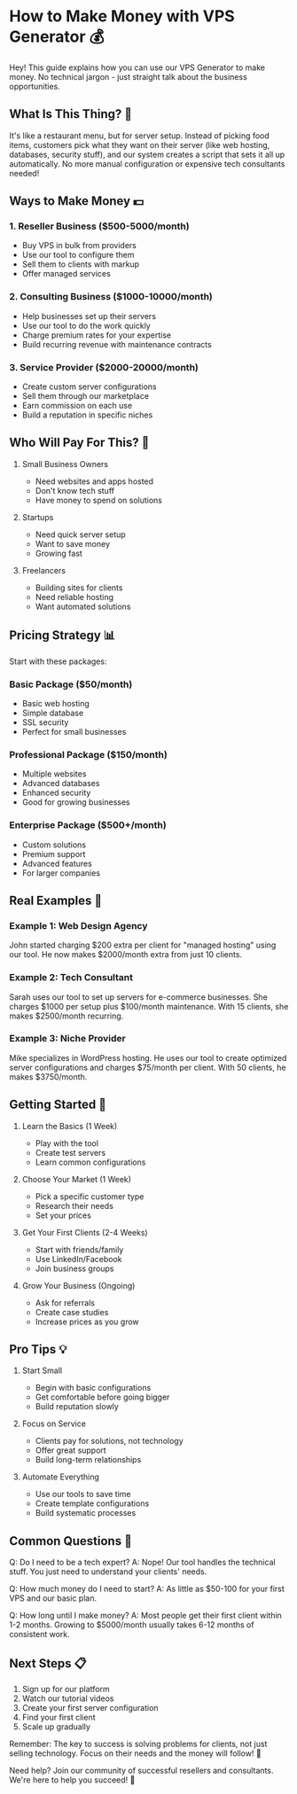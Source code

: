 # How to Make Money with VPS Generator 💰

Hey! This guide explains how you can use our VPS Generator to make money. No technical jargon - just straight talk about the business opportunities.

## What Is This Thing? 🤔

It's like a restaurant menu, but for server setup. Instead of picking food items, customers pick what they want on their server (like web hosting, databases, security stuff), and our system creates a script that sets it all up automatically. No more manual configuration or expensive tech consultants needed!

## Ways to Make Money 💵

### 1. Reseller Business ($500-5000/month)
- Buy VPS in bulk from providers
- Use our tool to configure them
- Sell them to clients with markup
- Offer managed services

### 2. Consulting Business ($1000-10000/month)
- Help businesses set up their servers
- Use our tool to do the work quickly
- Charge premium rates for your expertise
- Build recurring revenue with maintenance contracts

### 3. Service Provider ($2000-20000/month)
- Create custom server configurations
- Sell them through our marketplace
- Earn commission on each use
- Build a reputation in specific niches

## Who Will Pay For This? 👥

1. Small Business Owners
   - Need websites and apps hosted
   - Don't know tech stuff
   - Have money to spend on solutions

2. Startups
   - Need quick server setup
   - Want to save money
   - Growing fast

3. Freelancers
   - Building sites for clients
   - Need reliable hosting
   - Want automated solutions

## Pricing Strategy 📊

Start with these packages:

### Basic Package ($50/month)
- Basic web hosting
- Simple database
- SSL security
- Perfect for small businesses

### Professional Package ($150/month)
- Multiple websites
- Advanced databases
- Enhanced security
- Good for growing businesses

### Enterprise Package ($500+/month)
- Custom solutions
- Premium support
- Advanced features
- For larger companies

## Real Examples 🌟

### Example 1: Web Design Agency
John started charging $200 extra per client for "managed hosting" using our tool. He now makes $2000/month extra from just 10 clients.

### Example 2: Tech Consultant
Sarah uses our tool to set up servers for e-commerce businesses. She charges $1000 per setup plus $100/month maintenance. With 15 clients, she makes $2500/month recurring.

### Example 3: Niche Provider
Mike specializes in WordPress hosting. He uses our tool to create optimized server configurations and charges $75/month per client. With 50 clients, he makes $3750/month.

## Getting Started 🚀

1. Learn the Basics (1 Week)
   - Play with the tool
   - Create test servers
   - Learn common configurations

2. Choose Your Market (1 Week)
   - Pick a specific customer type
   - Research their needs
   - Set your prices

3. Get Your First Clients (2-4 Weeks)
   - Start with friends/family
   - Use LinkedIn/Facebook
   - Join business groups

4. Grow Your Business (Ongoing)
   - Ask for referrals
   - Create case studies
   - Increase prices as you grow

## Pro Tips 💡

1. Start Small
   - Begin with basic configurations
   - Get comfortable before going bigger
   - Build reputation slowly

2. Focus on Service
   - Clients pay for solutions, not technology
   - Offer great support
   - Build long-term relationships

3. Automate Everything
   - Use our tools to save time
   - Create template configurations
   - Build systematic processes

## Common Questions 🤔

Q: Do I need to be a tech expert?
A: Nope! Our tool handles the technical stuff. You just need to understand your clients' needs.

Q: How much money do I need to start?
A: As little as $50-100 for your first VPS and our basic plan.

Q: How long until I make money?
A: Most people get their first client within 1-2 months. Growing to $5000/month usually takes 6-12 months of consistent work.

## Next Steps 📋

1. Sign up for our platform
2. Watch our tutorial videos
3. Create your first server configuration
4. Find your first client
5. Scale up gradually

Remember: The key to success is solving problems for clients, not just selling technology. Focus on their needs and the money will follow! 🎯

Need help? Join our community of successful resellers and consultants. We're here to help you succeed! 🚀
